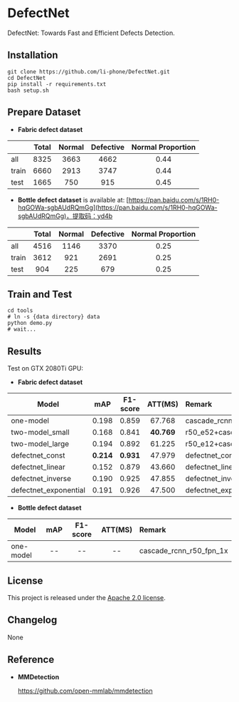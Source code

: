 # DefectNet
DefectNet: Towards Fast and Efficient Defects Detection.

## Installation

    git clone https://github.com/li-phone/DefectNet.git
    cd DefectNet
    pip install -r requirements.txt
    bash setup.sh
    
## Prepare Dataset

- **Fabric defect dataset**

|            | Total    | Normal   | Defective    | Normal Proportion |
|------------|:--------:|:--------:|:------------:|:-----------------:|
| all        | 8325     | 3663     | 4662         | 0.44              |
| train      | 6660     | 2913     | 3747         | 0.44              | 
| test       | 1665     | 750      | 915          | 0.45              |

- **Bottle defect dataset** is available at: [https://pan.baidu.com/s/1RH0-hqGOWa-sgbAUdRQmGg](https://pan.baidu.com/s/1RH0-hqGOWa-sgbAUdRQmGg)，提取码：yd4b 

|            | Total    | Normal   | Defective    | Normal Proportion |
|------------|:--------:|:--------:|:------------:|:-----------------:|
| all        | 4516     | 1146     | 3370         | 0.25              |
| train      | 3612     | 921      | 2691         | 0.25              | 
| test       | 904      | 225      | 679          | 0.25              |
    
## Train and Test

    cd tools
    # ln -s {data directory} data 
    python demo.py
    # wait...

## Results

Test on GTX 2080Ti GPU: 

- **Fabric defect dataset**

| Model            | mAP    | F1-score   | ATT(MS)    | Remark |
|------------|:--------:|:--------:|:------------:|:-----------------|
|one-model         | 0.198 | 0.859 | 67.768         |cascade_rcnn_r50_fpn_1x|
|two-model_small| 0.168 | 0.841 | **40.769**     |r50_e52+cascade_rcnn_r50_fpn_1x| 
|two-model_large| 0.194 | 0.892 | 61.225     |r50_e12+cascade_rcnn_r50_fpn_1x| 
|defectnet_const| **0.214** | **0.931** | 47.979     |defectnet_const+cascade_rcnn_r50_fpn_1x| 
|defectnet_linear| 0.152 | 0.879 | 43.660    |defectnet_linear+cascade_rcnn_r50_fpn_1x| 
|defectnet_inverse| 0.190 | 0.925 | 47.855     |defectnet_inverse+cascade_rcnn_r50_fpn_1x| 
|defectnet_exponential| 0.191 | 0.926 | 47.500     |defectnet_exponential+cascade_rcnn_r50_fpn_1x| 

- **Bottle defect dataset**

| Model            | mAP    | F1-score   | ATT(MS)    | Remark |
|------------|:--------:|:--------:|:------------:|:-----------------|
|one-model         | -- | -- | --         |cascade_rcnn_r50_fpn_1x|
    

## License

This project is released under the [Apache 2.0 license](LICENSE).

## Changelog

None

## Reference

- **MMDetection**

    https://github.com/open-mmlab/mmdetection
